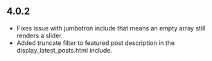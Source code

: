 ## 4.0.2

- Fixes issue with jumbotron include that means an empty array still renders a slider.
- Added truncate filter to featured post description in the display_latest_posts.html include.